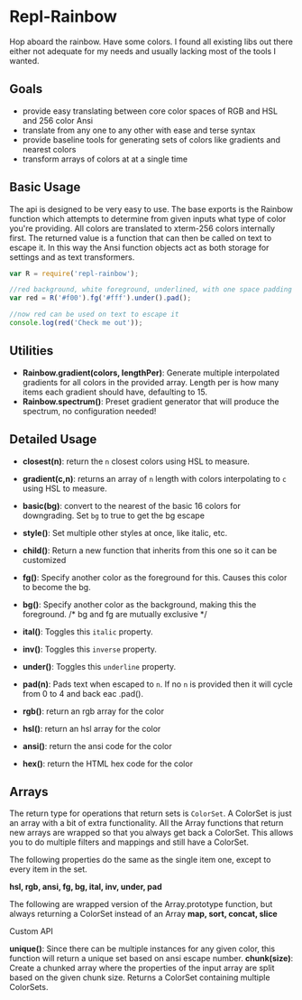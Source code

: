 # Repl-Rainbow
Hop aboard the rainbow. Have some colors. I found all existing libs out there either not adequate for my needs and usually lacking most of the tools I wanted.

## Goals

* provide easy translating between core color spaces of RGB and HSL and 256 color Ansi
* translate from any one to any other with ease and terse syntax
* provide baseline tools for generating sets of colors like gradients and nearest colors
* transform arrays of colors at at a single time

## Basic Usage

The api is designed to be very easy to use. The base exports is the Rainbow function which attempts to determine from given inputs what type of color you're providing. All colors are translated to xterm-256 colors internally first. The returned value is a function that can then be called on text to escape it. In this way the Ansi function objects act as both storage for settings and as text transformers.

```javascript
var R = require('repl-rainbow');

//red background, white foreground, underlined, with one space padding on either side
var red = R('#f00').fg('#fff').under().pad();

//now red can be used on text to escape it
console.log(red('Check me out'));
```

## Utilities

* __Rainbow.gradient(colors, lengthPer)__: Generate multiple interpolated gradients for all colors in the provided array. Length per is how many items each gradient should have, defaulting to 15.
* __Rainbow.spectrum()__: Preset gradient generator that will produce the spectrum, no configuration needed!



## Detailed Usage

* __closest(n)__: return the `n` closest colors using HSL to measure.
* __gradient(c,n)__: returns an array of `n` length with colors interpolating to `c` using HSL to measure.


* __basic(bg)__: convert to the nearest of the basic 16 colors for downgrading. Set `bg` to true to get the bg escape
* __style()__: Set multiple other styles at once, like italic, etc.
* __child()__: Return a new function that inherits from this one so it can be customized
* __fg()__: Specify another color as the foreground for this. Causes this color to become the bg.
* __bg()__: Specify another color as the background, making this the foreground. /* bg and fg are mutually exclusive */
* __ital()__: Toggles this `italic` property.
* __inv()__: Toggles this `inverse` property.
* __under()__: Toggles this `underline` property.
* __pad(n)__: Pads text when escaped to `n`. If no `n` is provided then it will cycle from 0 to 4 and back eac .pad().


* __rgb()__: return an rgb array for the color
* __hsl()__: return an hsl array for the color
* __ansi()__: return the ansi code for the color
* __hex()__: return the HTML hex code for the color


## Arrays

The return type for operations that return sets is `ColorSet`. A ColorSet is just an array with a bit of extra functionality. All the Array functions that return new arrays are wrapped so that you always get back a ColorSet. This allows you to do multiple filters and mappings and still have a ColorSet.

The following properties do the same as the single item one, except to every item in the set.

__hsl, rgb, ansi, fg, bg, ital, inv, under, pad__

The following are wrapped version of the Array.prototype function, but always returning a ColorSet instead of an Array
__map, sort, concat, slice__

Custom API

__unique()__: Since there can be multiple instances for any given color, this function will return a unique set based on ansi escape number.
__chunk(size)__: Create a chunked array where the properties of the input array are split based on the given chunk size. Returns a ColorSet containing multiple ColorSets.